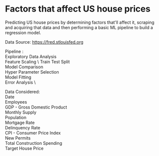 # Factors that affect US house prices 

Predicting US house prices by determining factors that'll affect it, scraping and acquiring that data and then performing a basic ML pipeline to build a regression model.

Data Source: https://fred.stlouisfed.org

Pipeline : \
Exploratory Data Analysis   \
Feature Scaling \ 
Train Test Split \
Model Comparison \
Hyper Parameter Selection \
Model Fitting \
Error Analysis \

Data Considered: \
Date   \
Employees  
GDP - Gross Domestic Product \
Monthly Supply \
Population \
Mortgage Rate \
Delinquency Rate \
CPI - Consumer Price Index \
New Permits \
Total Construction Spending \
Target House Price
